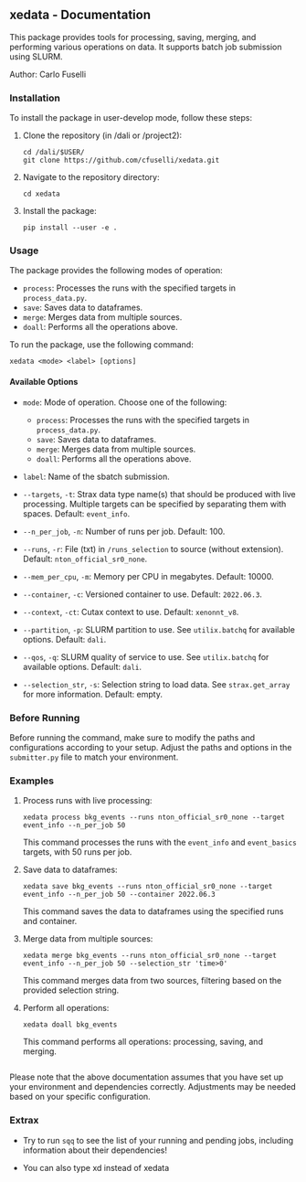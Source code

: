 ## xedata - Documentation

This package provides tools for processing, saving, merging, and performing various operations on data. It supports batch job submission using SLURM.

Author: Carlo Fuselli

### Installation

To install the package in user-develop mode, follow these steps:

1. Clone the repository (in /dali or /project2):

   ```shell
   cd /dali/$USER/
   git clone https://github.com/cfuselli/xedata.git
   ```

2. Navigate to the repository directory:

   ```shell
   cd xedata
   ```

3. Install the package:

   ```shell
   pip install --user -e .
   ```

### Usage

The package provides the following modes of operation:

- `process`: Processes the runs with the specified targets in `process_data.py`.
- `save`: Saves data to dataframes.
- `merge`: Merges data from multiple sources.
- `doall`: Performs all the operations above.

To run the package, use the following command:

```shell
xedata <mode> <label> [options]
```

#### Available Options

- `mode`: Mode of operation. Choose one of the following:
  - `process`: Processes the runs with the specified targets in `process_data.py`.
  - `save`: Saves data to dataframes.
  - `merge`: Merges data from multiple sources.
  - `doall`: Performs all the operations above.

- `label`: Name of the sbatch submission.

- `--targets`, `-t`: Strax data type name(s) that should be produced with live processing. Multiple targets can be specified by separating them with spaces. Default: `event_info`.

- `--n_per_job`, `-n`: Number of runs per job. Default: 100.

- `--runs`, `-r`: File (txt) in `/runs_selection` to source (without extension). Default: `nton_official_sr0_none`.

- `--mem_per_cpu`, `-m`: Memory per CPU in megabytes. Default: 10000.

- `--container`, `-c`: Versioned container to use. Default: `2022.06.3`.

- `--context`, `-ct`: Cutax context to use. Default: `xenonnt_v8`.

- `--partition`, `-p`: SLURM partition to use. See `utilix.batchq` for available options. Default: `dali`.

- `--qos`, `-q`: SLURM quality of service to use. See `utilix.batchq` for available options. Default: `dali`.

- `--selection_str`, `-s`: Selection string to load data. See `strax.get_array` for more information. Default: empty.

### Before Running

Before running the command, make sure to modify the paths and configurations according to your setup. Adjust the paths and options in the `submitter.py` file to match your environment.

### Examples

1. Process runs with live processing:

   ```shell
   xedata process bkg_events --runs nton_official_sr0_none --target event_info --n_per_job 50
   ```

   This command processes the runs with the `event_info` and `event_basics` targets, with 50 runs per job.

2. Save data to dataframes:

   ```shell
   xedata save bkg_events --runs nton_official_sr0_none --target event_info --n_per_job 50 --container 2022.06.3
   ```

   This command saves the data to dataframes using the specified runs and container.

3. Merge data from multiple sources:

   ```shell
   xedata merge bkg_events --runs nton_official_sr0_none --target event_info --n_per_job 50 --selection_str 'time>0'
   ```

   This command merges data from two sources, filtering based on the provided selection string.

4. Perform all operations:

   ```shell
   xedata doall bkg_events
   ```

   This command performs all operations: processing, saving, and merging.

```
```

Please note that the above documentation assumes that you have set up your environment and dependencies correctly. Adjustments may be needed based on your specific configuration.

### Extrax

 * Try to run `sqq` to see the list of your running and pending jobs, including information about their dependencies!
 
 * You can also type xd instead of xedata 